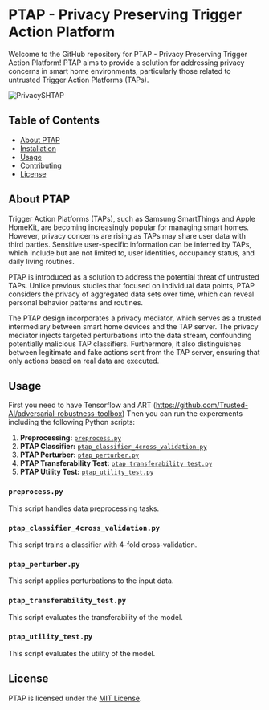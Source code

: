 # PTAP - Privacy Preserving Trigger Action Platform

Welcome to the GitHub repository for PTAP - Privacy Preserving Trigger Action Platform! PTAP aims to provide a solution for addressing privacy concerns in smart home environments, particularly those related to untrusted Trigger Action Platforms (TAPs).

![PrivacySHTAP](https://github.com/mahmoudaghvami/ptap/assets/13216089/aa05ec3c-aa58-4512-8b6a-aafa25b5361c)


## Table of Contents

- [About PTAP](#about-ptap)
- [Installation](#installation)
- [Usage](#usage)
- [Contributing](#contributing)
- [License](#license)

## About PTAP

Trigger Action Platforms (TAPs), such as Samsung SmartThings and Apple HomeKit, are becoming increasingly popular for managing smart homes. However, privacy concerns are rising as TAPs may share user data with third parties. Sensitive user-specific information can be inferred by TAPs, which include but are not limited to, user identities, occupancy status, and daily living routines.

PTAP is introduced as a solution to address the potential threat of untrusted TAPs. Unlike previous studies that focused on individual data points, PTAP considers the privacy of aggregated data sets over time, which can reveal personal behavior patterns and routines.

The PTAP design incorporates a privacy mediator, which serves as a trusted intermediary between smart home devices and the TAP server. The privacy mediator injects targeted perturbations into the data stream, confounding potentially malicious TAP classifiers. Furthermore, it also distinguishes between legitimate and fake actions sent from the TAP server, ensuring that only actions based on real data are executed.

## Usage

First you need to have Tensorflow and ART (https://github.com/Trusted-AI/adversarial-robustness-toolbox)
Then you can run the experements  including the following Python scripts:

1. **Preprocessing:** [`preprocess.py`](#preprocesspy)
2. **PTAP Classifier:** [`ptap_classifier_4cross_validation.py`](#ptap_classifier_4cross_validationpy)
3. **PTAP Perturber:** [`ptap_perturber.py`](#ptap_perturberpy)
4. **PTAP Transferability Test:** [`ptap_transferability_test.py`](#ptap_transferability_testpy)
5. **PTAP Utility Test:** [`ptap_utility_test.py`](#ptap_utility_testpy)

### `preprocess.py`
This script handles data preprocessing tasks.

### `ptap_classifier_4cross_validation.py`
This script trains a classifier with 4-fold cross-validation.

### `ptap_perturber.py`
This script applies perturbations to the input data. 

### `ptap_transferability_test.py`
This script evaluates the transferability of the model. 
### `ptap_utility_test.py`
This script evaluates the utility of the model. 
## License

PTAP is licensed under the [MIT License](./LICENSE).

